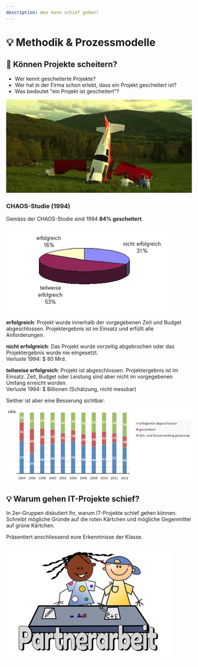 ```yaml
---
description: Was kann schief gehen?
---
```


# 💡 Methodik & Prozessmodelle

## 💬 Können Projekte scheitern?

* Wer kennt gescheiterte Projekte?
* Wer hat in der Firma schon erlebt, dass ein Projekt gescheitert ist?
* Was bedeutet "ein Projekt ist gescheitert"?

![](../.gitbook/assets/image%20%2839%29.png)

### CHAOS-Studie \(1994\)

Gemäss der CHAOS-Studie sind 1994 **84% gescheitert**.

![Quelle: Standish Group, Chaos Report](../.gitbook/assets/image%20%2866%29.png)

**erfolgreich**: Projekt wurde innerhalb der vorgegebenen Zeit und Budget abgeschlossen. Projektergebnis ist im Einsatz und erfüllt alle Anforderungen.

**nicht erfolgreich**: Das Projekt wurde vorzeitig abgebrochen oder das Projektergebnis wurde nie eingesetzt.  
 Verluste 1994: $ 80 Mrd.

**teilweise erfolgreich**: Projekt ist abgeschlossen. Projektergebnis ist im Einsatz. Zeit, Budget oder Leistung sind aber nicht im vorgegebenen Umfang erreicht worden.  
 Verluste 1994: $ Billionen \(Schätzung, nicht messbar\)

Seither ist aber eine Besserung sichtbar:

![Quelle: Standish Group, Chaos Report](../.gitbook/assets/image%20%2818%29.png)



## 💡 Warum gehen IT-Projekte schief?

In 2er-Gruppen diskutiert Ihr, warum IT-Projekte schief gehen können. Schreibt mögliche Gründe auf die roten Kärtchen und mögliche Gegenmittel auf grüne Kärtchen.

Präsentiert anschliessend eure Erkenntnisse der Klasse.

![](../.gitbook/assets/image%20%2899%29.png)



